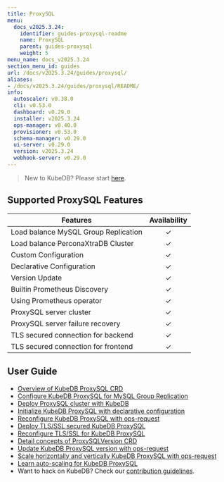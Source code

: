 ```yaml
---
title: ProxySQL
menu:
  docs_v2025.3.24:
    identifier: guides-proxysql-readme
    name: ProxySQL
    parent: guides-proxysql
    weight: 5
menu_name: docs_v2025.3.24
section_menu_id: guides
url: /docs/v2025.3.24/guides/proxysql/
aliases:
- /docs/v2025.3.24/guides/proxysql/README/
info:
  autoscaler: v0.38.0
  cli: v0.53.0
  dashboard: v0.29.0
  installer: v2025.3.24
  ops-manager: v0.40.0
  provisioner: v0.53.0
  schema-manager: v0.29.0
  ui-server: v0.29.0
  version: v2025.3.24
  webhook-server: v0.29.0
---
```


> New to KubeDB? Please start [here](/docs/v2025.3.24/README).

## Supported ProxySQL Features

| Features                             | Availability |
|--------------------------------------|:------------:|
| Load balance MySQL Group Replication |   &#10003;   |
| Load balance PerconaXtraDB Cluster   |   &#10003;   |
| Custom Configuration                 |   &#10003;   |
| Declarative Configuration            |   &#10003;   |
| Version Update                       |   &#10003;   |
| Builtin Prometheus Discovery         |   &#10003;   |
| Using Prometheus operator            |   &#10003;   |
| ProxySQL server cluster              |   &#10003;   |
| ProxySQL server failure recovery     |   &#10003;   |
| TLS secured connection for backend   |   &#10003;   |
| TLS secured connection for frontend  |   &#10003;   |

## User Guide

- [Overview of KubeDB ProxySQL CRD](/docs/v2025.3.24/guides/proxysql/concepts/proxysql/) 
- [Configure KubeDB ProxySQL for MySQL Group Replication](/docs/v2025.3.24/guides/proxysql/quickstart/mysqlgrp/)
- [Deploy ProxySQL cluster with KubeDB](/docs/v2025.3.24/guides/proxysql/clustering/proxysql-cluster/) 
- [Initialize KubeDB ProxySQL with declarative configuration](/docs/v2025.3.24/guides/proxysql/concepts/declarative-configuration/) 
- [Reconfigure KubeDB ProxySQL with ops-request](/docs/v2025.3.24/guides/proxysql/concepts/opsrequest/)
- [Deploy TLS/SSL secured KubeDB ProxySQL](/docs/v2025.3.24/guides/proxysql/tls/configure/)
- [Reconfigure TLS/SSL for KubeDB ProxySQL](/docs/v2025.3.24/guides/proxysql/reconfigure-tls/cluster/)
- [Detail concepts of ProxySQLVersion CRD](/docs/v2025.3.24/guides/proxysql/concepts/proxysql-version/)
- [Update KubeDB ProxySQL version with ops-request](/docs/v2025.3.24/guides/proxysql/update-version/cluster/)
- [Scale horizontally and vertically KubeDB ProxySQL with ops-request](/docs/v2025.3.24/guides/proxysql/scaling/horizontal-scaling/cluster/)
- [Learn auto-scaling for KubeDB ProxySQL](/docs/v2025.3.24/guides/proxysql/autoscaler/compute/cluster/)
- Want to hack on KubeDB? Check our [contribution guidelines](/docs/v2025.3.24/CONTRIBUTING).
